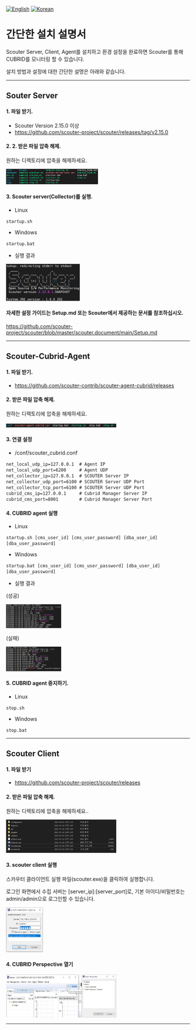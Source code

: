 [![English](https://img.shields.io/badge/language-English-orange.svg)](quick_start.md) [![Korean](https://img.shields.io/badge/language-Korean-blue.svg)](quick_start_KR.md)
# 간단한 설치 설명서
Scouter Server, Client, Agent를 설치하고 환경 설정을 완료하면 Scouter를 통해 CUBRID를 모니터링 할 수 있습니다.

설치 방법과 설정에 대한 간단한 설명은 아래와 같습니다.

---
## Souter Server 

#### 1. 파일 받기. 
- Scouter Version 2.15.0 이상
- https://github.com/scouter-project/scouter/releases/tag/v2.15.0

#### 2. 2. 받은 파일 압축 해제.
<p>원하는 디렉토리에 압축을 해제하세요.</p>
<img src="images/quick_start/server_1.png"  width="50%" height="50%"/>

#### 3. Scouter server(Collector)를 실행.
- Linux
```
startup.sh
```
- Windows
```
startup.bat
```

- 실행 결과
<img src="images/quick_start/server_2.png"  width="40%" height="40%"/>

#### 자세한 설정 가이드는 Setup.md 또는 Scouter에서 제공하는 문서를 참조하십시오.
https://github.com/scouter-project/scouter/blob/master/scouter.document/main/Setup.md

---
## Scouter-Cubrid-Agent
#### 1. 파일 받기. 
- https://github.com/scouter-contrib/scouter-agent-cubrid/releases

#### 2. 받은 파일 압축 해제.
<p>원하는 디렉토리에 압축을 해제하세요.</p>
<img src="images/quick_start/agent_1.png"  width="60%" height="60%"/>

#### 3. 연결 설정
- /conf/scouter_cubrid.conf
```
net_local_udp_ip=127.0.0.1  # Agent IP
net_local_udp_port=6200     # Agent UDP
net_collector_ip=127.0.0.1  # SCOUTER Server IP
net_collector_udp_port=6100 # SCOUTER Server UDP Port
net_collector_tcp_port=6100 # SCOUTER Server UDP Port
cubrid_cms_ip=127.0.0.1     # Cubrid Manager Server IP
cubrid_cms_port=8001        # Cubrid Manager Server Port
```
#### 4. CUBRID agent 실행
- Linux
```
startup.sh [cms_user_id] [cms_user_password] [dba_user_id] [dba_user_password]
```
- Windows
```
startup.bat [cms_user_id] [cms_user_password] [dba_user_id] [dba_user_password]
```

- 실행 결과

(성공)

<img src="images/quick_start/agent_2.png"  width="30%" height="30%"/>

(실패)

<img src="images/quick_start/agent_3.png"  width="30%" height="30%"/>

#### 5. CUBRID agent 중지하기.
- Linux
```
stop.sh
```
- Windows
```
stop.bat
```

---

## Scouter Client

#### 1. 파일 받기
- https://github.com/scouter-project/scouter/releases

#### 2. 받은 파일 압축 해제.
<p>원하는 디렉토리에 압축을 해제하세요..</p>
<img src="images/quick_start/client_1.png"  width="60%" height="60%"/>

#### 3. scouter client 실행
스카우터 클라이언트 실행 파일(scouter.exe)을 클릭하여 실행합니다.
<p>로그인 화면에서 수집 서버는 [server_ip]:[server_port]로, 기본 아이디/비밀번호는 admin/admin으로 로그인할 수 있습니다.</p>
<img src="images/quick_start/client_2.png"  width="20%" height="20%"/>

#### 4. CUBRID Perspective 열기

<img src="images/quick_start/client_3.png"  width="60%" height="60%"/>

---
